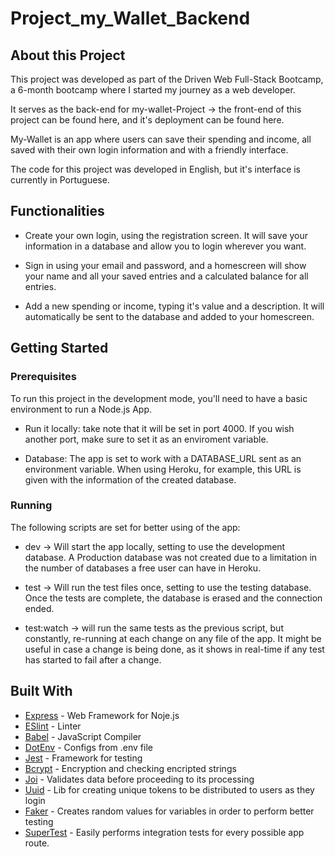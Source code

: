 # Project_my_Wallet_Backend

## About this Project

This project was developed as part of the Driven Web Full-Stack Bootcamp, a 6-month bootcamp where I started my journey as a web developer.

It serves as the back-end for my-wallet-Project -> the front-end of this project can be found here, and it's deployment can be found here.

My-Wallet is an app where users can save their spending and income, all saved with their own login information and with a friendly interface.

The code for this project was developed in English, but it's interface is currently in Portuguese.

## Functionalities

- Create your own login, using the registration screen. It will save your information in a database and allow you to login wherever you want.

- Sign in using your email and password, and a homescreen will show your name and all your saved entries and a calculated balance for all entries.

- Add a new spending or income, typing it's value and a description. It will automatically be sent to the database and added to your homescreen.

## Getting Started

### Prerequisites

To run this project in the development mode, you'll need to have a basic environment to run a Node.js App.

- Run it locally: take note that it will be set in port 4000. If you wish another port, make sure to set it as an enviroment variable.

- Database: The app is set to work with a DATABASE_URL sent as an environment variable. When using Heroku, for example, this URL is given with the information of the created database.

### Running

The following scripts are set for better using of the app:

- dev -> Will start the app locally, setting to use the development database. A Production database was not created due to a limitation in the number of databases a free user can have in Heroku.

- test -> Will run the test files once, setting to use the testing database. Once the tests are complete, the database is erased and the connection ended.

- test:watch -> will run the same tests as the previous script, but constantly, re-running at each change on any file of the app. It might be useful in case a change is being done, as it shows in real-time if any test has started to fail after a change.


## Built With

- [Express](https://expressjs.com/) - Web Framework for Noje.js
- [ESlint](https://eslint.org/) - Linter
- [Babel](https://babeljs.io/) - JavaScript Compiler
- [DotEnv](https://www.npmjs.com/package/dotenv) - Configs from .env file
- [Jest](https://jestjs.io/) - Framework for testing
- [Bcrypt](https://www.npmjs.com/package/bcrypt) - Encryption and checking encripted strings
- [Joi](https://www.npmjs.com/package/joi) - Validates data before proceeding to its processing
- [Uuid](https://www.npmjs.com/package/uuid) - Lib for creating unique tokens to be distributed to users as they login
- [Faker](https://www.npmjs.com/package/faker) - Creates random values for variables in order to perform better testing
- [SuperTest](https://www.npmjs.com/package/supertest) - Easily performs integration tests for every possible app route.
